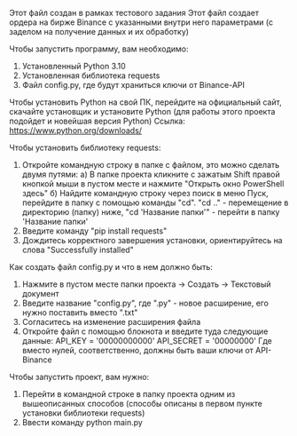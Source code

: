 Этот файл создан в рамках тестового задания
Этот файл создает ордера на бирже Binance с указанными внутри него параметрами (с заделом на получение данных и их обработку)

Чтобы запустить программу, вам необходимо:
1. Установленный Python 3.10
2. Установленная библиотека requests
3. Файл config.py, где будут храниться ключи от Binance-API

Чтобы установить Python на свой ПК, перейдите на официальный сайт, скачайте установщик и установите Python (для работы этого проекта подойдет и новейшая версия Python)
Ссылка: https://www.python.org/downloads/

Чтобы установить библиотеку requests:
1. Откройте командную строку в папке с файлом, это можно сделать двумя путями:
	а) В папке проекта кликните с зажатым Shift правой кнопкой мыши в пустом месте и нажмите "Открыть окно PowerShell здесь"
	б) Найдите командную строку через поиск в меню Пуск, перейдите в папку с помощью команды "cd". "cd .." - перемещение в директорию (папку) ниже, "cd 'Название папки'" - перейти в папку 'Название папки'
2. Введите команду "pip install requests"
3. Дождитесь корректного завершения установки, ориентируйтесь на слова "Successfully installed"

Как создать файл config.py и что в нем должно быть:
1. Нажмите в пустом месте папки проекта -> Создать -> Текстовый документ
2. Введите название "config.py", где ".py" - новое расширение, его нужно поставить вместо ".txt"
3. Согласитесь на изменение расширения файла
4. Откройте файл с помощью блокнота и введите туда следующие данные:
API_KEY = '00000000000'
API_SECRET = '00000000'
Где вместо нулей, соответственно, должны быть ваши ключи от API-Binance

Чтобы запустить проект, вам нужно:
1. Перейти в командной строке в папку проекта одним из вышеописанных способов (способы описаны в первом пункте установки библиотеки requests)
2. Ввести команду python main.py
